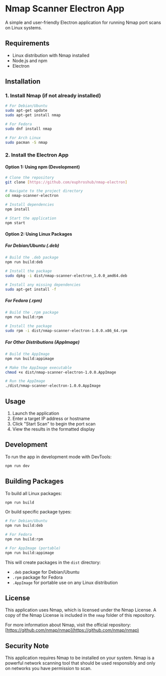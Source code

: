 # Nmap Scanner Electron App

A simple and user-friendly Electron application for running Nmap port scans on Linux systems.

## Requirements

- Linux distribution with Nmap installed
- Node.js and npm
- Electron

## Installation

### 1. Install Nmap (if not already installed)

```bash
# For Debian/Ubuntu
sudo apt-get update
sudo apt-get install nmap

# For Fedora
sudo dnf install nmap

# For Arch Linux
sudo pacman -S nmap
```

### 2. Install the Electron App

#### Option 1: Using npm (Development)

```bash
# Clone the repository
git clone [https://github.com/euphroshub/nmap-electron]

# Navigate to the project directory
cd nmap-scanner-electron

# Install dependencies
npm install

# Start the application
npm start
```

#### Option 2: Using Linux Packages

##### For Debian/Ubuntu (.deb)
```bash
# Build the .deb package
npm run build:deb

# Install the package
sudo dpkg -i dist/nmap-scanner-electron_1.0.0_amd64.deb

# Install any missing dependencies
sudo apt-get install -f
```

##### For Fedora (.rpm)
```bash
# Build the .rpm package
npm run build:rpm

# Install the package
sudo rpm -i dist/nmap-scanner-electron-1.0.0.x86_64.rpm
```

##### For Other Distributions (AppImage)
```bash
# Build the AppImage
npm run build:appimage

# Make the AppImage executable
chmod +x dist/nmap-scanner-electron-1.0.0.AppImage

# Run the AppImage
./dist/nmap-scanner-electron-1.0.0.AppImage
```

## Usage

1. Launch the application
2. Enter a target IP address or hostname
3. Click "Start Scan" to begin the port scan
4. View the results in the formatted display

## Development

To run the app in development mode with DevTools:
```bash
npm run dev
```

## Building Packages

To build all Linux packages:
```bash
npm run build
```

Or build specific package types:
```bash
# For Debian/Ubuntu
npm run build:deb

# For Fedora
npm run build:rpm

# For AppImage (portable)
npm run build:appimage
```

This will create packages in the `dist` directory:
- `.deb` package for Debian/Ubuntu
- `.rpm` package for Fedora
- `.AppImage` for portable use on any Linux distribution

## License

This application uses Nmap, which is licensed under the Nmap License. A copy of the Nmap License is included in the `nmap` folder of this repository.

For more information about Nmap, visit the official repository: [https://github.com/nmap/nmap](https://github.com/nmap/nmap)

## Security Note

This application requires Nmap to be installed on your system. Nmap is a powerful network scanning tool that should be used responsibly and only on networks you have permission to scan.